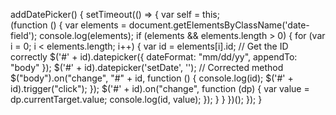 addDatePicker() {
  setTimeout(() => {
    var self = this;    
    (function () {
      var elements = document.getElementsByClassName('date-field');
      console.log(elements);
      if (elements && elements.length > 0) {
        for (var i = 0; i < elements.length; i++) {
          var id = elements[i].id; // Get the ID correctly
          $('#' + id).datepicker({
            dateFormat: "mm/dd/yy",
            appendTo: "body"
          });
          $('#' + id).datepicker('setDate', ''); // Corrected method
          $("body").on("change", "#" + id, function () {
            console.log(id);
            $('#' + id).trigger("click");
          });
          $('#' + id).on("change", function (dp) {
            var value = dp.currentTarget.value;
            console.log(id, value);
          });
        }
      }
    })();
  });
}

